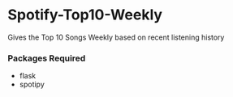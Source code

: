 # Spotify-Top10-Weekly
Gives the Top 10 Songs Weekly based on recent listening history

### Packages Required
* flask
* spotipy
